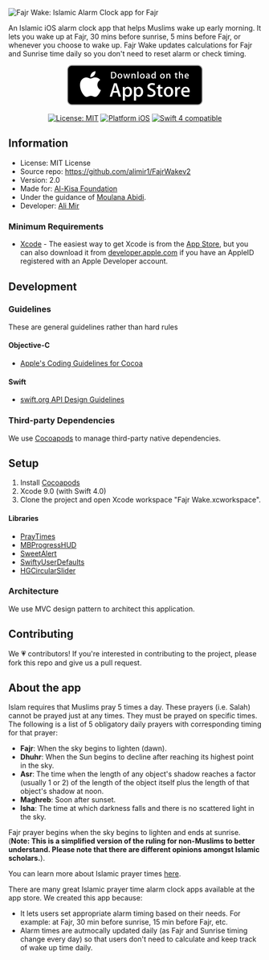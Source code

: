 ![Fajr Wake: Islamic Alarm Clock app for Fajr](https://raw.githubusercontent.com/alimir1/FajrWakev2/master/fajrWakeBanner.png)

An Islamic iOS alarm clock app that helps Muslims wake up early morning. It lets you wake up at Fajr, 30 mins before sunrise, 5 mins before Fajr, or whenever you choose to wake up. Fajr Wake updates calculations for Fajr and Sunrise time daily so you don't need to reset alarm or check timing. 

<p align="center">
<a href="https://itunes.apple.com/us/app/fajr-wake/id1143559369?mt=8"><img src="availableInAppStore.svg" alt="Fajr Wake App Store Link Islamic Alarm Clock App iOS" /></a>
</p>

<p align="center">
<a href="https://raw.githubusercontent.com/alimir1/FajrWakev2/master/LICENSE"><img src="http://img.shields.io/badge/license-MIT-blue.svg?style=flat" alt="License: MIT" /></a>
<a href="https://www.apple.com/ios"><img src="https://img.shields.io/badge/platform-iOS-blue.svg?style=flat" alt="Platform iOS" /></a>
<a href="https://developer.apple.com/swift"><img src="https://img.shields.io/badge/swift4-compatible-brightgreen.svg" alt="Swift 4 compatible" /></a>
</p>

## Information

* License: MIT License
* Source repo: https://github.com/alimir1/FajrWakev2
* Version: 2.0
* Made for: [Al-Kisa Foundation](https://kisakids.org/)
* Under the guidance of [Moulana Abidi](http://www.moulananabirazaabidi.com/).
* Developer: [Ali Mir](https://www.github.com/alimir1)

### Minimum Requirements
* [Xcode](https://itunes.apple.com/us/app/xcode/id497799835) - The easiest way to get Xcode is from the [App Store](https://itunes.apple.com/us/app/xcode/id497799835?mt=12), but you can also download it from [developer.apple.com](https://developer.apple.com/) if you have an AppleID registered with an Apple Developer account.

## Development

### Guidelines
These are general guidelines rather than hard rules

#### Objective-C
* [Apple's Coding Guidelines for Cocoa](https://developer.apple.com/library/content/documentation/Cocoa/Conceptual/CodingGuidelines/CodingGuidelines.html)

#### Swift
* [swift.org API Design Guidelines](https://swift.org/documentation/api-design-guidelines/)

### Third-party Dependencies

We use [Cocoapods](https://cocoapods.org/) to manage third-party native dependencies.

## Setup

1. Install [Cocoapods](https://cocoapods.org/)
2. Xcode 9.0 (with Swift 4.0)
3. Clone the project and open Xcode workspace "Fajr Wake.xcworkspace".

#### Libraries

* [PrayTimes](http://praytimes.org/code/)
* [MBProgressHUD](https://github.com/jdg/MBProgressHUD)
* [SweetAlert](https://github.com/codestergit/SweetAlert-iOS)
* [SwiftyUserDefaults](https://github.com/radex/SwiftyUserDefaults)
* [HGCircularSlider](https://github.com/HamzaGhazouani/HGCircularSlider)

### Architecture

We use MVC design pattern to architect this application.

## Contributing
We 💗 contributors! If you're interested in contributing to the project, please fork this repo and give us a pull request.

## About the app

Islam requires that Muslims pray 5 times a day. These prayers (i.e. Salah) cannot be prayed just at any times. They must be prayed on specific times. The following is a list of 5 obligatory daily prayers with corresponding timing for that prayer:

* **Fajr**: When the sky begins to lighten (dawn).
* **Dhuhr**: When the Sun begins to decline after reaching its highest point in the sky.
* **Asr**: The time when the length of any object's shadow reaches a factor (usually 1 or 2) of the length of the object itself plus the length of that object's shadow at noon.
* **Maghreb**: Soon after sunset.
* **Isha**: The time at which darkness falls and there is no scattered light in the sky.

Fajr prayer begins when the sky begins to lighten and ends at sunrise. (**Note: This is a simplified version of the ruling for non-Muslims to better understand. Please note that there are different opinions amongst Islamic scholars.**).

You can learn more about Islamic prayer times [here](http://praytimes.org/wiki/Prayer_Times_Calculation).

There are many great Islamic prayer time alarm clock apps available at the app store. We created this app because:

* It lets users set appropriate alarm timing based on their needs. For example: at Fajr, 30 min before sunrise, 15 min before Fajr, etc.
* Alarm times are autmocally updated daily (as Fajr and Sunrise timing change every day) so that users don't need to calculate and keep track of wake up time daily.


